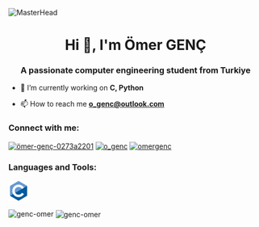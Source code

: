 ![MasterHead](https://miro.medium.com/v2/resize:fit:1400/1*0KFB17_NGTPB0XWyc4BSgQ.jpeg)
<h1 align="center">Hi 👋, I'm Ömer GENÇ</h1>
<h3 align="center">A passionate computer engineering student from Turkiye</h3>

- 🔭 I’m currently working on **C, Python**

- 📫 How to reach me **o_genc@outlook.com**

<h3 align="left">Connect with me:</h3>
<p align="left">
<a href="https://linkedin.com/in/ömer-genç-0273a2201" target="blank"><img align="center" src="https://raw.githubusercontent.com/rahuldkjain/github-profile-readme-generator/master/src/images/icons/Social/linked-in-alt.svg" alt="ömer-genç-0273a2201" height="30" width="40" /></a>
<a href="https://www.hackerrank.com/o_genc" target="blank"><img align="center" src="https://raw.githubusercontent.com/rahuldkjain/github-profile-readme-generator/master/src/images/icons/Social/hackerrank.svg" alt="o_genc" height="30" width="40" /></a>
<a href="https://www.leetcode.com/omergenc" target="blank"><img align="center" src="https://raw.githubusercontent.com/rahuldkjain/github-profile-readme-generator/master/src/images/icons/Social/leet-code.svg" alt="omergenc" height="30" width="40" /></a>
</p>

<h3 align="left">Languages and Tools:</h3>
<p align="left"> <a href="https://www.cprogramming.com/" target="_blank" rel="noreferrer"> <img src="https://raw.githubusercontent.com/devicons/devicon/master/icons/c/c-original.svg" alt="c" width="40" height="40"/> </a> </p>

<p><img align="left" src="https://github-readme-stats.vercel.app/api/top-langs?username=genc-omer&show_icons=true&locale=en&layout=compact" alt="genc-omer" /></p>

<p>&nbsp;<img align="center" src="https://github-readme-stats.vercel.app/api?username=genc-omer&show_icons=true&locale=en" alt="genc-omer" /></p>
